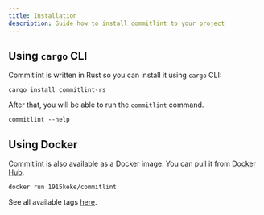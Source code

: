 ```yaml
---
title: Installation
description: Guide how to install commitlint to your project
---
```


## Using `cargo` CLI

Commitlint is written in Rust so you can install it using `cargo` CLI:

```console
cargo install commitlint-rs
```

After that, you will be able to run the `commitlint` command.

```console
commitlint --help
```

## Using Docker

Commitlint is also available as a Docker image.
You can pull it from [Docker Hub](https://hub.docker.com/repository/docker/1915keke/commitlint).

```console
docker run 1915keke/commitlint
```

See all available tags [here](https://hub.docker.com/repository/docker/1915keke/commitlint/tags?page=1&ordering=last_updated).

